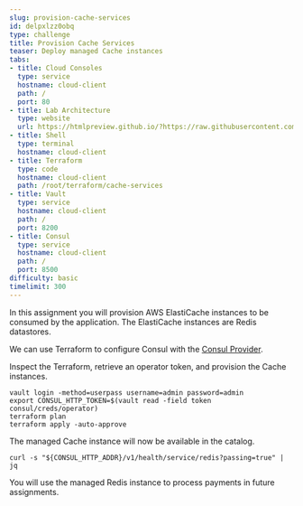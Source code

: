 ```yaml
---
slug: provision-cache-services
id: delpxlzz0obq
type: challenge
title: Provision Cache Services
teaser: Deploy managed Cache instances
tabs:
- title: Cloud Consoles
  type: service
  hostname: cloud-client
  path: /
  port: 80
- title: Lab Architecture
  type: website
  url: https://htmlpreview.github.io/?https://raw.githubusercontent.com/hashicorp/field-workshops-consul/add-consul-multi-cloud/instruqt-tracks/multi-cloud-service-networking-with-consul/assets/diagrams/diagrams.html
- title: Shell
  type: terminal
  hostname: cloud-client
- title: Terraform
  type: code
  hostname: cloud-client
  path: /root/terraform/cache-services
- title: Vault
  type: service
  hostname: cloud-client
  path: /
  port: 8200
- title: Consul
  type: service
  hostname: cloud-client
  path: /
  port: 8500
difficulty: basic
timelimit: 300
---
```

In this assignment you will provision AWS ElastiCache instances to be consumed by the application.
The ElastiCache instances are Redis datastores. <br>

We can use Terraform to configure Consul with the [Consul Provider](https://registry.terraform.io/providers/hashicorp/consul/latest/docs).

Inspect the Terraform, retrieve an operator token, and provision the Cache instances. <br>

```
vault login -method=userpass username=admin password=admin
export CONSUL_HTTP_TOKEN=$(vault read -field token consul/creds/operator)
terraform plan
terraform apply -auto-approve
```

The managed Cache instance will now be available in the catalog.

```
curl -s "${CONSUL_HTTP_ADDR}/v1/health/service/redis?passing=true" | jq
```

You will use the managed Redis instance to process payments in future assignments.
